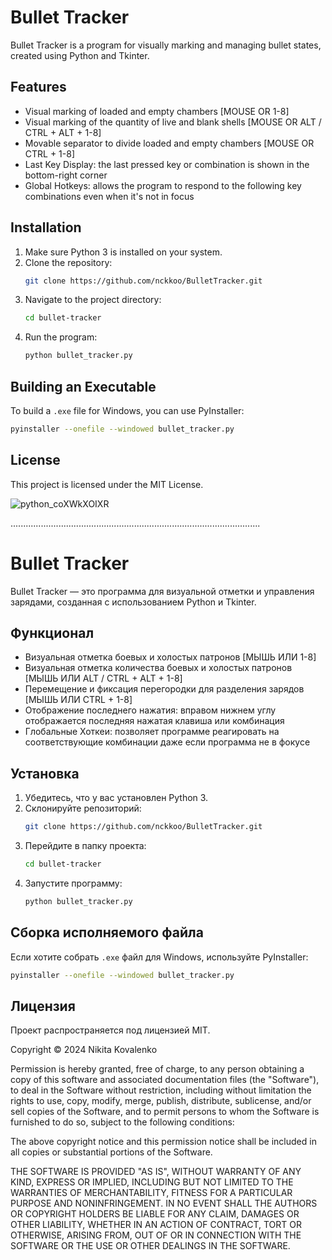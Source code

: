 
# Bullet Tracker

Bullet Tracker is a program for visually marking and managing bullet states, created using Python and Tkinter.

## Features
- Visual marking of loaded and empty chambers [MOUSE OR 1-8]
- Visual marking of the quantity of live and blank shells [MOUSE OR ALT / CTRL + ALT + 1-8]
- Movable separator to divide loaded and empty chambers [MOUSE OR CTRL + 1-8]
- Last Key Display: the last pressed key or combination is  shown in the bottom-right corner
- Global Hotkeys: allows the program to respond to the following key combinations even when it's not in focus

## Installation
1. Make sure Python 3 is installed on your system.
2. Clone the repository:
   ```bash
   git clone https://github.com/nckkoo/BulletTracker.git
   ```
3. Navigate to the project directory:
   ```bash
   cd bullet-tracker
   ```
4. Run the program:
   ```bash
   python bullet_tracker.py
   ```

## Building an Executable
To build a `.exe` file for Windows, you can use PyInstaller:
   ```bash
   pyinstaller --onefile --windowed bullet_tracker.py
   ```

## License
This project is licensed under the MIT License.

![python_coXWkXOIXR](https://github.com/user-attachments/assets/7412d095-a9a7-48ea-9179-e1a842324bc9)

...................................................................................................

# Bullet Tracker

Bullet Tracker — это программа для визуальной отметки и управления зарядами, созданная с использованием Python и Tkinter.

## Функционал
- Визуальная отметка боевых и холостых патронов [МЫШЬ ИЛИ 1-8]
- Визуальная отметка количества боевых и холостых патронов [МЫШЬ ИЛИ ALT / CTRL + ALT + 1-8]
- Перемещение и фиксация перегородки для разделения зарядов [МЫШЬ ИЛИ CTRL + 1-8]
- Отображение последнего нажатия:  вправом нижнем углу  отображается последняя нажатая клавиша или комбинация
- Глобальные Хоткеи: позволяет программе реагировать на соответствующие комбинации даже если программа не в фокусе

## Установка
1. Убедитесь, что у вас установлен Python 3.
2. Склонируйте репозиторий:
   ```bash
   git clone https://github.com/nckkoo/BulletTracker.git
   ```
3. Перейдите в папку проекта:
   ```bash
   cd bullet-tracker
   ```
4. Запустите программу:
   ```bash
   python bullet_tracker.py
   ```

## Сборка исполняемого файла
Если хотите собрать `.exe` файл для Windows, используйте PyInstaller:
   ```bash
   pyinstaller --onefile --windowed bullet_tracker.py
   ```

## Лицензия
Проект распространяется под лицензией MIT.


Copyright © 2024 Nikita Kovalenko

Permission is hereby granted, free of charge, to any person obtaining a copy of this software and associated documentation files (the "Software"), to deal in the Software without restriction, including without limitation the rights to use, copy, modify, merge, publish, distribute, sublicense, and/or sell copies of the Software, and to permit persons to whom the Software is furnished to do so, subject to the following conditions:

The above copyright notice and this permission notice shall be included in all copies or substantial portions of the Software.

THE SOFTWARE IS PROVIDED "AS IS", WITHOUT WARRANTY OF ANY KIND, EXPRESS OR IMPLIED, INCLUDING BUT NOT LIMITED TO THE WARRANTIES OF MERCHANTABILITY, FITNESS FOR A PARTICULAR PURPOSE AND NONINFRINGEMENT. IN NO EVENT SHALL THE AUTHORS OR COPYRIGHT HOLDERS BE LIABLE FOR ANY CLAIM, DAMAGES OR OTHER LIABILITY, WHETHER IN AN ACTION OF CONTRACT, TORT OR OTHERWISE, ARISING FROM, OUT OF OR IN CONNECTION WITH THE SOFTWARE OR THE USE OR OTHER DEALINGS IN THE SOFTWARE.
